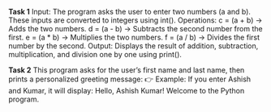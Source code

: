 **Task 1**
Input:
The program asks the user to enter two numbers (a and b).
These inputs are converted to integers using int().
Operations:
c = (a + b) → Adds the two numbers.
d = (a - b) → Subtracts the second number from the first.
e = (a * b) → Multiplies the two numbers.
f = (a / b) → Divides the first number by the second.
Output:
Displays the result of addition, subtraction, multiplication, and division one by one using print().

**Task 2**
This program asks for the user’s first name and last name, then prints a personalized greeting message:
👉 Example: If you enter Ashish and Kumar, it will display:
Hello, Ashish Kumar! Welcome to the Python program.
